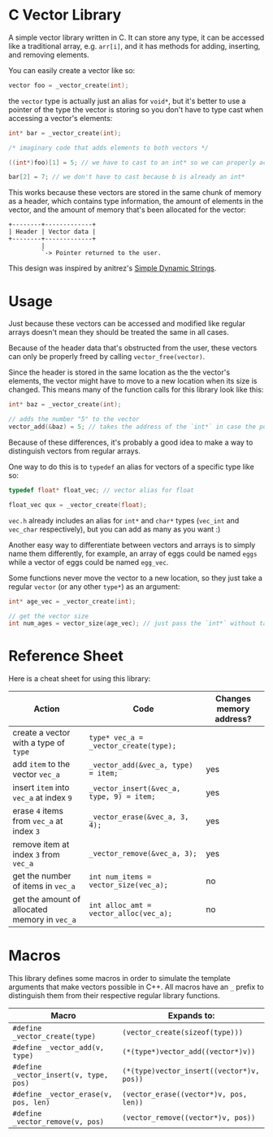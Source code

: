 # C Vector Library
A simple vector library written in C. It can store any type, it can be accessed like a traditional array, e.g. `arr[i]`, and it has methods for adding, inserting, and removing elements. 

You can easily create a vector like so:

```c
vector foo = _vector_create(int);
```

the `vector` type is actually just an alias for `void*`, but it's better to use a pointer of the type the vector is storing so you don't have to type cast when accessing a vector's elements:

```c
int* bar = _vector_create(int);

/* imaginary code that adds elements to both vectors */

((int*)foo)[1] = 5; // we have to cast to an int* so we can properly access

bar[2] = 7; // we don't have to cast because b is already an int*
```

This works because these vectors are stored in the same chunk of memory as a header, which contains type information, the amount of elements in the vector, and the amount of memory that's been allocated for the vector:

    +--------+-------------+
    | Header | Vector data |
    +--------+-------------+
             |
             `-> Pointer returned to the user.

This design was inspired by anitrez's [Simple Dynamic Strings](https://github.com/antirez/sds/).


# Usage

Just because these vectors can be accessed and modified like regular arrays doesn't mean they should be treated the same in all cases.

Because of the header data that's obstructed from the user, these vectors can only be properly freed by calling `vector_free(vector)`.

Since the header is stored in the same location as the the vector's elements, the vector might have to move to a new location when its size is changed. This means many of the function calls for this library look like this:

```c
int* baz = _vector_create(int);

// adds the number "5" to the vector
vector_add(&baz) = 5; // takes the address of the `int*` in case the pointer needs to be changed
```

Because of these differences, it's probably a good idea to make a way to distinguish vectors from regular arrays.

One way to do this is to `typedef` an alias for vectors of a specific type like so:

```c
typedef float* float_vec; // vector alias for float

float_vec qux = _vector_create(float);
```

`vec.h` already includes an alias for `int*` and `char*` types (`vec_int` and `vec_char` respectively), but you can add as many as you want :)

Another easy way to differentiate between vectors and arrays is to simply name them differently, for example, an array of eggs could be named `eggs` while a vector of eggs could be named `egg_vec`.

Some functions never move the vector to a new location, so they just take a regular `vector` (or any other `type*`) as an argument:

```c
int* age_vec = _vector_create(int);

// get the vector size
int num_ages = vector_size(age_vec); // just pass the `int*` without taking its address
```

# Reference Sheet

Here is a cheat sheet for using this library:

| Action                                       | Code                                    | Changes memory address? |
|----------------------------------------------|-----------------------------------------|-------------------------|
| create a vector with a type of `type`        |`type* vec_a = _vector_create(type);`    |                         |
| add `item` to the vector `vec_a`             |`_vector_add(&vec_a, type) = item;`      | yes                     |
| insert `item` into `vec_a` at index `9`      |`_vector_insert(&vec_a, type, 9) = item;`| yes                     |
| erase `4` items from `vec_a` at index `3`    |`_vector_erase(&vec_a, 3, 4);`           | yes                     |
| remove item at index `3` from `vec_a`        |`_vector_remove(&vec_a, 3);`             | yes                     |
| get the number of items in `vec_a`           |`int num_items = vector_size(vec_a);`    | no                      |
| get the amount of allocated memory in `vec_a`|`int alloc_amt = vector_alloc(vec_a);`   | no                      |

# Macros

This library defines some macros in order to simulate the template arguments that make vectors possible in C++. All macros have an `_` prefix to distinguish them from their respective regular library functions.

| Macro                                | Expands to:                             |
|--------------------------------------|-----------------------------------------|
|`#define _vector_create(type)`        |`(vector_create(sizeof(type)))`          |
|`#define _vector_add(v, type)`        |`(*(type*)vector_add((vector*)v))`       |
|`#define _vector_insert(v, type, pos)`|`(*(type)vector_insert((vector*)v, pos))`|
|`#define _vector_erase(v, pos, len)`  |`(vector_erase((vector*)v, pos, len))`   |
|`#define _vector_remove(v, pos)`      |`(vector_remove((vector*)v, pos))`       |
